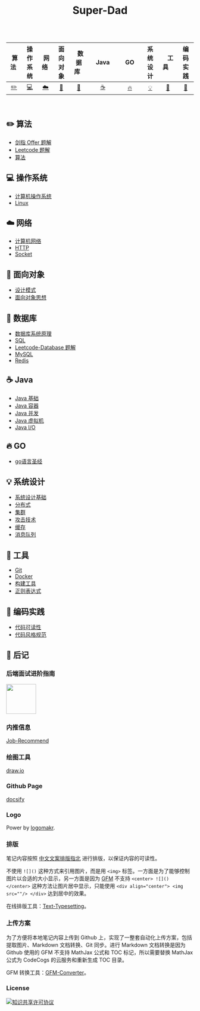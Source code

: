 <div align="center">
    <h1>Super-Dad</h1>
</div>
<br>
<br>


| &nbsp;算法&nbsp; | 操作系统 | &nbsp;网络&nbsp; | 面向对象 | &nbsp;&nbsp;数据库&nbsp;&nbsp; | &nbsp;&nbsp;&nbsp;Java&nbsp;&nbsp;&nbsp; | &nbsp;&nbsp;&nbsp;GO&nbsp;&nbsp;&nbsp; |系统设计 | &nbsp;&nbsp;&nbsp;工具&nbsp;&nbsp;&nbsp; | 编码实践 |
| :--------: | :---------: | :---------: | :---------: | :---------: | :---------:| :---------: | :-------: | :-------:| :------:|
| [:pencil2:](#pencil2-算法) | [:computer:](#computer-操作系统)|[:cloud:](#cloud-网络) | [:art:](#art-面向对象) |[:floppy_disk:](#floppy_disk-数据库)|  [:coffee:](#coffee-java)|  [:fire:](#fire-go)| [:bulb:](#bulb-系统设计)| [:wrench:](#wrench-工具)| [:watermelon:](#watermelon-编码实践)|

<br>

## :pencil2: 算法

- [剑指 Offer 题解](https://github.com/imgoogege/Super-Dad/blob/master/notes/剑指%20Offer%20题解%20-%20目录.md)
- [Leetcode 题解](https://github.com/imgoogege/Super-Dad/blob/master/notes/Leetcode%20题解%20-%20目录.md)
- [算法](https://github.com/imgoogege/Super-Dad/blob/master/notes/算法%20-%20目录.md)

## :computer: 操作系统

- [计算机操作系统](https://github.com/imgoogege/Super-Dad/blob/master/notes/计算机操作系统%20-%20目录.md)
- [Linux](https://github.com/imgoogege/Super-Dad/blob/master/notes/Linux.md)

## :cloud: 网络 

- [计算机网络](https://github.com/imgoogege/Super-Dad/blob/master/notes/计算机网络%20-%20目录.md)
- [HTTP](https://github.com/imgoogege/Super-Dad/blob/master/notes/HTTP.md)
- [Socket](https://github.com/imgoogege/Super-Dad/blob/master/notes/Socket.md)

## :art: 面向对象

- [设计模式](https://github.com/imgoogege/Super-Dad/blob/master/notes/设计模式.md)
- [面向对象思想](https://github.com/imgoogege/Super-Dad/blob/master/notes/面向对象思想.md)

## :floppy_disk: 数据库 

- [数据库系统原理](https://github.com/imgoogege/Super-Dad/blob/master/notes/数据库系统原理.md)
- [SQL](https://github.com/imgoogege/Super-Dad/blob/master/notes/SQL.md)
- [Leetcode-Database 题解](https://github.com/imgoogege/Super-Dad/blob/master/notes/Leetcode-Database%20题解.md)
- [MySQL](https://github.com/imgoogege/Super-Dad/blob/master/notes/MySQL.md)
- [Redis](https://github.com/imgoogege/Super-Dad/blob/master/notes/Redis.md)

## :coffee: Java

- [Java 基础](https://github.com/imgoogege/Super-Dad/blob/master/notes/Java%20基础.md)
- [Java 容器](https://github.com/imgoogege/Super-Dad/blob/master/notes/Java%20容器.md)
- [Java 并发](https://github.com/imgoogege/Super-Dad/blob/master/notes/Java%20并发.md)
- [Java 虚拟机](https://github.com/imgoogege/Super-Dad/blob/master/notes/Java%20虚拟机.md)
- [Java I/O](https://github.com/imgoogege/Super-Dad/blob/master/notes/Java%20IO.md)

## :fire: GO
- [go语言圣经](https://github.com/googege/Files/tree/master/gop_homework)
## :bulb: 系统设计 

- [系统设计基础](https://github.com/imgoogege/Super-Dad/blob/master/notes/系统设计基础.md)
- [分布式](https://github.com/imgoogege/Super-Dad/blob/master/notes/分布式.md)
- [集群](https://github.com/imgoogege/Super-Dad/blob/master/notes/集群.md)
- [攻击技术](https://github.com/imgoogege/Super-Dad/blob/master/notes/攻击技术.md)
- [缓存](https://github.com/imgoogege/Super-Dad/blob/master/notes/缓存.md)
- [消息队列](https://github.com/imgoogege/Super-Dad/blob/master/notes/消息队列.md)

## :wrench: 工具 

- [Git](https://github.com/imgoogege/Super-Dad/blob/master/notes/Git.md)
- [Docker](https://github.com/imgoogege/Super-Dad/blob/master/notes/Docker.md)
- [构建工具](https://github.com/imgoogege/Super-Dad/blob/master/notes/构建工具.md)
- [正则表达式](https://github.com/imgoogege/Super-Dad/blob/master/notes/正则表达式.md)

## :watermelon: 编码实践 

- [代码可读性](https://github.com/imgoogege/Super-Dad/blob/master/notes/代码可读性.md)
- [代码风格规范](https://github.com/imgoogege/Super-Dad/blob/master/notes/代码风格规范.md)

## :memo: 后记 

### 后端面试进阶指南

<a href="https://github.com/imgoogege/Backend-Interview-Guide">
    <img src="assets/小专栏.jpg" width="80px"></a>
    
### 内推信息

[Job-Recommend](https://github.com/imgoogege/Job-Recommend)

### 绘图工具

[draw.io](https://www.draw.io/)

### Github Page

[docsify](https://docsify.js.org/#/)

### Logo

Power by [logomakr](https://logomakr.com/).

### 排版

笔记内容按照 [中文文案排版指北](https://github.com/sparanoid/chinese-copywriting-guidelines) 进行排版，以保证内容的可读性。

不使用 `![]()` 这种方式来引用图片，而是用 `<img>` 标签。一方面是为了能够控制图片以合适的大小显示，另一方面是因为 [GFM](https://github.github.com/gfm/) 不支持 `<center> ![]() </center>` 这种方法让图片居中显示，只能使用 `<div align="center"> <img src=""/> </div>` 达到居中的效果。

在线排版工具：[Text-Typesetting](https://github.com/imgoogege/Text-Typesetting)。

### 上传方案

为了方便将本地笔记内容上传到 Github 上，实现了一整套自动化上传方案，包括提取图片、Markdown 文档转换、Git 同步。进行 Markdown 文档转换是因为 Github 使用的 GFM 不支持 MathJax 公式和 TOC 标记，所以需要替换 MathJax 公式为 CodeCogs 的云服务和重新生成 TOC 目录。

GFM 转换工具：[GFM-Converter](https://github.com/imgoogege/GFM-Converter)。

### License

<a rel="license" href="http://creativecommons.org/licenses/by-nc-sa/4.0/"><img alt="知识共享许可协议" style="border-width:0" src="https://i.creativecommons.org/l/by-nc-sa/4.0/88x31.png" /></a>

